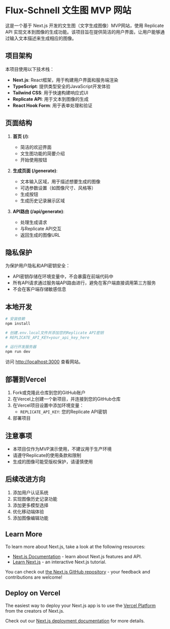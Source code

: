 # Flux-Schnell 文生图 MVP 网站

这是一个基于 Next.js 开发的文生图（文字生成图像）MVP网站，使用 Replicate API 实现文本到图像的生成功能。该项目旨在提供简洁的用户界面，让用户能够通过输入文本描述来生成相应的图像。

## 项目架构

本项目使用以下技术栈：

- **Next.js**: React框架，用于构建用户界面和服务端渲染
- **TypeScript**: 提供类型安全的JavaScript开发体验
- **Tailwind CSS**: 用于快速构建响应式UI
- **Replicate API**: 用于文本到图像的生成
- **React Hook Form**: 用于表单处理和验证

## 页面结构

1. **首页 (/)**: 
   - 简洁的欢迎界面
   - 文生图功能的简要介绍
   - 开始使用按钮

2. **生成页面 (/generate)**:
   - 文本输入区域，用于描述想要生成的图像
   - 可选参数设置（如图像尺寸、风格等）
   - 生成按钮
   - 生成历史记录展示区域

3. **API路由 (/api/generate)**:
   - 处理生成请求
   - 与Replicate API交互
   - 返回生成的图像URL

## 隐私保护

为保护用户隐私和API密钥安全：

- API密钥存储在环境变量中，不会暴露在前端代码中
- 所有API请求通过服务端API路由进行，避免在客户端直接调用第三方服务
- 不会在客户端存储敏感信息

## 本地开发

```bash
# 安装依赖
npm install

# 创建.env.local文件并添加您的Replicate API密钥
# REPLICATE_API_KEY=your_api_key_here

# 运行开发服务器
npm run dev
```

访问 [http://localhost:3000](http://localhost:3000) 查看网站。

## 部署到Vercel

1. Fork或克隆此仓库到您的GitHub账户
2. 在Vercel上创建一个新项目，并连接到您的GitHub仓库
3. 在Vercel项目设置中添加环境变量：
   - `REPLICATE_API_KEY`: 您的Replicate API密钥
4. 部署项目

## 注意事项

- 本项目仅作为MVP演示使用，不建议用于生产环境
- 请遵守Replicate的使用条款和限制
- 生成的图像可能受版权保护，请谨慎使用

## 后续改进方向

1. 添加用户认证系统
2. 实现图像历史记录功能
3. 添加更多模型选择
4. 优化移动端体验
5. 添加图像编辑功能

## Learn More

To learn more about Next.js, take a look at the following resources:

- [Next.js Documentation](https://nextjs.org/docs) - learn about Next.js features and API.
- [Learn Next.js](https://nextjs.org/learn) - an interactive Next.js tutorial.

You can check out [the Next.js GitHub repository](https://github.com/vercel/next.js) - your feedback and contributions are welcome!

## Deploy on Vercel

The easiest way to deploy your Next.js app is to use the [Vercel Platform](https://vercel.com/new?utm_medium=default-template&filter=next.js&utm_source=create-next-app&utm_campaign=create-next-app-readme) from the creators of Next.js.

Check out our [Next.js deployment documentation](https://nextjs.org/docs/app/building-your-application/deploying) for more details.
